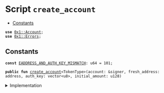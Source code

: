 
<a name="create_account"></a>

# Script `create_account`



-  [Constants](#@Constants_0)


<pre><code><b>use</b> <a href="../../modules/doc/Account.md#0x1_Account">0x1::Account</a>;
<b>use</b> <a href="../../modules/doc/Errors.md#0x1_Errors">0x1::Errors</a>;
</code></pre>



<a name="@Constants_0"></a>

## Constants


<a name="create_account_EADDRESS_AND_AUTH_KEY_MISMATCH"></a>



<pre><code><b>const</b> <a href="create_account.md#create_account_EADDRESS_AND_AUTH_KEY_MISMATCH">EADDRESS_AND_AUTH_KEY_MISMATCH</a>: u64 = 101;
</code></pre>




<pre><code><b>public</b> <b>fun</b> <a href="create_account.md#create_account">create_account</a>&lt;TokenType&gt;(account: &signer, fresh_address: address, auth_key: vector&lt;u8&gt;, initial_amount: u128)
</code></pre>



<details>
<summary>Implementation</summary>


<pre><code><b>fun</b> <a href="create_account.md#create_account">create_account</a>&lt;TokenType: store&gt;(account: &signer, fresh_address: address, auth_key: vector&lt;u8&gt;, initial_amount: u128) {
  <b>let</b> created_address = <a href="../../modules/doc/Account.md#0x1_Account_create_account">Account::create_account</a>&lt;TokenType&gt;(auth_key);
  <b>assert</b>(fresh_address == created_address, <a href="../../modules/doc/Errors.md#0x1_Errors_invalid_argument">Errors::invalid_argument</a>(<a href="create_account.md#create_account_EADDRESS_AND_AUTH_KEY_MISMATCH">EADDRESS_AND_AUTH_KEY_MISMATCH</a>));
  <b>if</b> (initial_amount &gt; 0) {
    <a href="../../modules/doc/Account.md#0x1_Account_pay_from">Account::pay_from</a>&lt;TokenType&gt;(account, fresh_address, initial_amount);
  };
}
</code></pre>



</details>
